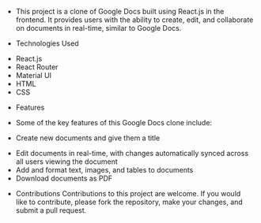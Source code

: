 * This project is a clone of Google Docs built using React.js in the frontend. It provides users with the ability to create, edit, and collaborate on documents in real-time, similar to Google Docs.

* Technologies Used
- React.js
- React Router
- Material UI
- HTML
- CSS

* Features
* Some of the key features of this Google Docs clone include:

* Create new documents and give them a title
- Edit documents in real-time, with changes automatically synced across all users viewing the document
- Add and format text, images, and tables to documents
- Download documents as PDF

* Contributions
Contributions to this project are welcome. If you would like to contribute, please fork the repository, make your changes, and submit a pull request.

